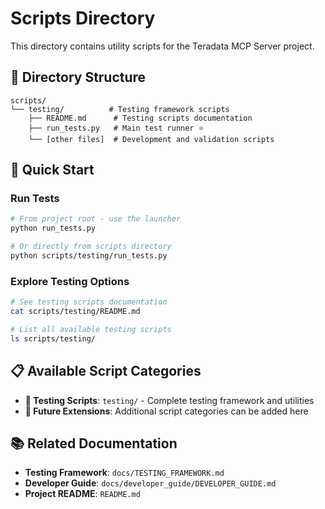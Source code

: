 # Scripts Directory

This directory contains utility scripts for the Teradata MCP Server project.

## 📁 Directory Structure

```
scripts/
└── testing/          # Testing framework scripts
    ├── README.md      # Testing scripts documentation
    ├── run_tests.py   # Main test runner ⭐
    └── [other files]  # Development and validation scripts
```

## 🚀 Quick Start

### Run Tests
```bash
# From project root - use the launcher
python run_tests.py

# Or directly from scripts directory
python scripts/testing/run_tests.py
```

### Explore Testing Options
```bash
# See testing scripts documentation
cat scripts/testing/README.md

# List all available testing scripts
ls scripts/testing/
```

## 📋 Available Script Categories

- **🧪 Testing Scripts**: `testing/` - Complete testing framework and utilities
- **🔧 Future Extensions**: Additional script categories can be added here

## 📚 Related Documentation

- **Testing Framework**: `docs/TESTING_FRAMEWORK.md`
- **Developer Guide**: `docs/developer_guide/DEVELOPER_GUIDE.md`
- **Project README**: `README.md`
